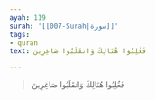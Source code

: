 ```yaml
---
ayah: 119
surah: '[[007-Surah|سورة]]'
tags:
- quran
text: فَغُلِبُوا هُنَالِكَ وَانقَلَبُوا صَاغِرِينَ

---
```

> فَغُلِبُوا هُنَالِكَ وَانقَلَبُوا صَاغِرِينَ
